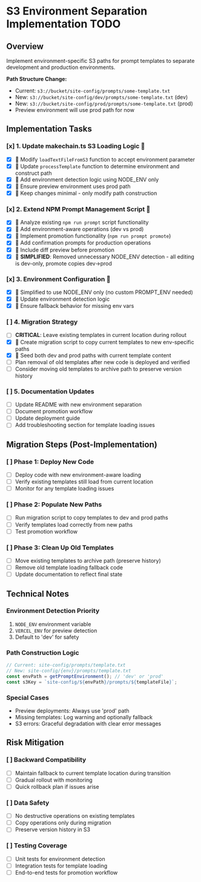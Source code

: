 # S3 Environment Separation Implementation TODO

## Overview

Implement environment-specific S3 paths for prompt templates to separate development and production environments.

**Path Structure Change:**

- Current: `s3://bucket/site-config/prompts/some-template.txt`
- New: `s3://bucket/site-config/dev/prompts/some-template.txt` (dev)
- New: `s3://bucket/site-config/prod/prompts/some-template.txt` (prod)
- Preview environment will use prod path for now

## Implementation Tasks

### [x] 1. Update makechain.ts S3 Loading Logic 🐥

- [x] 🐥 Modify `loadTextFileFromS3` function to accept environment parameter
- [x] 🐥 Update `processTemplate` function to determine environment and construct path
- [x] 🐥 Add environment detection logic using NODE_ENV only
- [x] 🐥 Ensure preview environment uses prod path
- [x] 🐥 Keep changes minimal - only modify path construction

### [x] 2. Extend NPM Prompt Management Script 🐥

- [x] 🐥 Analyze existing `npm run prompt` script functionality
- [x] 🐥 Add environment-aware operations (dev vs prod)
- [x] 🐥 Implement promotion functionality (`npm run prompt promote`)
- [x] 🐥 Add confirmation prompts for production operations
- [x] 🐥 Include diff preview before promotion
- [x] 🐥 **SIMPLIFIED**: Removed unnecessary NODE_ENV detection - all editing is dev-only, promote copies dev→prod

### [x] 3. Environment Configuration 🐥

- [x] 🐥 Simplified to use NODE_ENV only (no custom PROMPT_ENV needed)
- [x] 🐥 Update environment detection logic
- [x] 🐥 Ensure fallback behavior for missing env vars

### [ ] 4. Migration Strategy

- [ ] **CRITICAL**: Leave existing templates in current location during rollout
- [x] 🐥 Create migration script to copy current templates to new env-specific paths
- [x] 🐥 Seed both dev and prod paths with current template content
- [ ] Plan removal of old templates after new code is deployed and verified
- [ ] Consider moving old templates to archive path to preserve version history

### [ ] 5. Documentation Updates

- [ ] Update README with new environment separation
- [ ] Document promotion workflow
- [ ] Update deployment guide
- [ ] Add troubleshooting section for template loading issues

## Migration Steps (Post-Implementation)

### [ ] Phase 1: Deploy New Code

- [ ] Deploy code with new environment-aware loading
- [ ] Verify existing templates still load from current location
- [ ] Monitor for any template loading issues

### [ ] Phase 2: Populate New Paths

- [ ] Run migration script to copy templates to dev and prod paths
- [ ] Verify templates load correctly from new paths
- [ ] Test promotion workflow

### [ ] Phase 3: Clean Up Old Templates

- [ ] Move existing templates to archive path (preserve history)
- [ ] Remove old template loading fallback code
- [ ] Update documentation to reflect final state

## Technical Notes

### Environment Detection Priority

1. `NODE_ENV` environment variable
2. `VERCEL_ENV` for preview detection
3. Default to 'dev' for safety

### Path Construction Logic

```typescript
// Current: site-config/prompts/template.txt
// New: site-config/{env}/prompts/template.txt
const envPath = getPromptEnvironment(); // 'dev' or 'prod'
const s3Key = `site-config/${envPath}/prompts/${templateFile}`;
```

### Special Cases

- Preview deployments: Always use 'prod' path
- Missing templates: Log warning and optionally fallback
- S3 errors: Graceful degradation with clear error messages

## Risk Mitigation

### [ ] Backward Compatibility

- [ ] Maintain fallback to current template location during transition
- [ ] Gradual rollout with monitoring
- [ ] Quick rollback plan if issues arise

### [ ] Data Safety

- [ ] No destructive operations on existing templates
- [ ] Copy operations only during migration
- [ ] Preserve version history in S3

### [ ] Testing Coverage

- [ ] Unit tests for environment detection
- [ ] Integration tests for template loading
- [ ] End-to-end tests for promotion workflow
